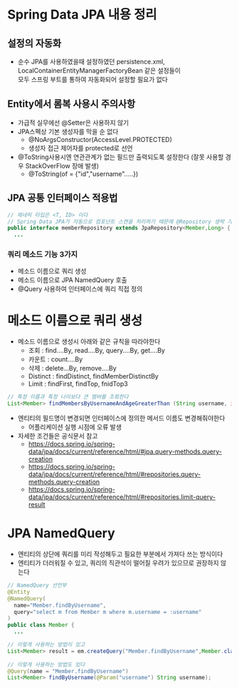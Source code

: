 
# Spring Data JPA 내용 정리

## 설정의 자동화
- 순수 JPA를 사용하였을때 설정하였던 persistence.xml, LocalContainerEntityManagerFactoryBean 같은 설정들이  
모두 스프링 부트를 통하여 자동화되어 설정할 필요가 없다

## Entity에서 롬복 사용시 주의사항
- 가급적 실무에선 @Setter은 사용하지 않기
- JPA스펙상 기본 생성자를 막을 순 없다
  - @NoArgsConstructor(AccessLevel.PROTECTED) 
  - 생성자 접근 제어자를 protected로 선언
- @ToString사용시엔 연관관계가 없는 필드만 출력되도록 설정한다 (잘못 사용할 경우 StackOverFlow 장애 발생)
  - @ToString(of = {"id","username".....}) 

## JPA 공통 인터페이스 적용법

```java
// 제네릭 타입은 <T, ID> 이다
// Spring Data JPA가 자동으로 컴포넌트 스캔을 처리하기 때문에 @Repository 생략 가능
public interface memberRepository extends JpaRepository<Member,Long> { 
  ...
```

### 쿼리 메소드 기능 3가지
- 메소드 이름으로 쿼리 생성
- 메소드 이름으로 JPA NamedQuery 호출
- @Query 사용하여 인터페이스에 쿼리 직접 정의

# 메소드 이름으로 쿼리 생성
- 메소드 이름으로 생성시 아래와 같은 규칙을 따라야한다
  - 조회 : find....By, read....By, query....By, get....By
  - 카운트 : count....By
  - 삭제 : delete...By, remove....By
  - Distinct : findDistinct, findMemberDistinctBy
  - Limit : findFirst, findTop, fnidTop3
```java
// 특정 이름과 특정 나이보다 큰 멤버를 조회한다
List<Member> findMembersByUsernameAndAgeGreaterThan (String username, int age);
```
- 엔티티의 필드명이 변경되면 인터페이스에 정의한 메서드 이름도 변경해줘야한다
  - 어플리케이션 실행 시점에 오류 발생
- 자세한 조건들은 공식문서 참고
  - https://docs.spring.io/spring-data/jpa/docs/current/reference/html/#jpa.query-methods.query-creation
  - https://docs.spring.io/spring-data/jpa/docs/current/reference/html/#repositories.query-methods.query-creation
  - https://docs.spring.io/spring-data/jpa/docs/current/reference/html/#repositories.limit-query-result

# JPA NamedQuery
- 엔티티의 상단에 쿼리를 미리 작성해두고 필요한 부분에서 가져다 쓰는 방식이다
- 엔티티가 더러워질 수 있고, 쿼리의 직관석이 떨어질 우려가 있으므로 권장하지 않는다
```java
// NamedQuery 선언부
@Entity
@NamedQuery(
  name="Member.findByUsername",
  query="select m from Member m where m.username = :username"
)
public class Member {
  ...
```

```java
// 이렇게 사용하는 방법이 있고
List<Member> result = em.createQuery("Member.findByUsername",Member.class).setParameter("username",username).getResultList();
  
// 이렇게 사용하는 방법도 있다
@Query(name = "Member.findByUsername")
List<Member> findByUsername(@Param("username") String username);
```








